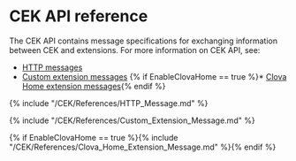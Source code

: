 # CEK API reference
The CEK API contains message specifications for exchanging information between CEK and extensions. For more information on CEK API, see:
* [HTTP messages](#HTTPMessage)
* [Custom extension messages](#CustomExtMessage)
{% if EnableClovaHome == true %}* [Clova Home extension messages](#ClovaHomeExtMessage){% endif %}

{% include "/CEK/References/HTTP_Message.md" %}

{% include "/CEK/References/Custom_Extension_Message.md" %}

{% if EnableClovaHome == true %}{% include "/CEK/References/Clova_Home_Extension_Message.md" %}{% endif %} 
